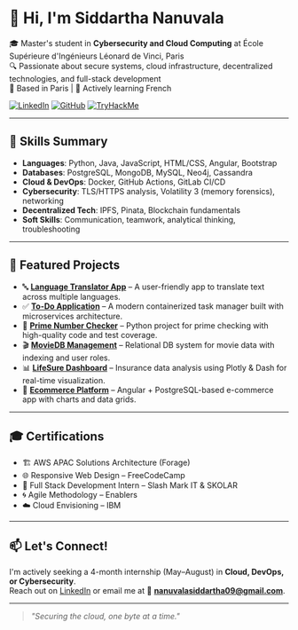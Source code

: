 # 👋 Hi, I'm Siddartha Nanuvala

🎓 Master's student in **Cybersecurity and Cloud Computing** at École Supérieure d'Ingénieurs Léonard de Vinci, Paris  
🔍 Passionate about secure systems, cloud infrastructure, decentralized technologies, and full-stack development  
📍 Based in Paris | 🧠 Actively learning French  

[![LinkedIn](https://img.shields.io/badge/LinkedIn-blue?style=flat&logo=linkedin)](https://www.linkedin.com/in/siddartha-nanuvala)
[![GitHub](https://img.shields.io/badge/GitHub-Profile-black?style=flat&logo=github)](https://github.com/SiddarthaNanuvala)
[![TryHackMe](https://img.shields.io/badge/TryHackMe-Profile-red?style=flat&logo=tryhackme)](https://tryhackme.com/p/nanuvalasiddarth)

---

## 🔧 Skills Summary

- **Languages**: Python, Java, JavaScript, HTML/CSS, Angular, Bootstrap  
- **Databases**: PostgreSQL, MongoDB, MySQL, Neo4j, Cassandra  
- **Cloud & DevOps**: Docker, GitHub Actions, GitLab CI/CD  
- **Cybersecurity**: TLS/HTTPS analysis, Volatility 3 (memory forensics), networking  
- **Decentralized Tech**: IPFS, Pinata, Blockchain fundamentals  
- **Soft Skills**: Communication, teamwork, analytical thinking, troubleshooting  

---

## 🚀 Featured Projects

- 🔤 **[Language Translator App](https://github.com/SiddarthaNanuvala/Language_Translator_App_siddartha_nanuvala_td1)** – A user-friendly app to translate text across multiple languages.
- ✅ **[To-Do Application](https://github.com/SiddarthaNanuvala/To-Do-Application)** – A modern containerized task manager built with microservices architecture.
- 🧮 **[Prime Number Checker](https://github.com/SiddarthaNanuvala/Prime-numebers)** – Python project for prime checking with high-quality code and test coverage.
- 🎬 **[MovieDB Management](https://github.com/SiddarthaNanuvala/MovieDB-Management-System)** – Relational DB system for movie data with indexing and user roles.
- 📊 **[LifeSure Dashboard](https://github.com/SiddarthaNanuvala/Life-Sure-Project)** – Insurance data analysis using Plotly & Dash for real-time visualization.
- 🛒 **[Ecommerce Platform](https://github.com/SiddarthaNanuvala/EcommerceApp-Project)** – Angular + PostgreSQL-based e-commerce app with charts and data grids.

---

## 🎓 Certifications

- 🏗️ AWS APAC Solutions Architecture (Forage)  
- 🌐 Responsive Web Design – FreeCodeCamp  
- 🔧 Full Stack Development Intern – Slash Mark IT & SKOLAR  
- 🌀 Agile Methodology – Enablers  
- ☁️ Cloud Envisioning – IBM  

---

## 📫 Let's Connect!

I'm actively seeking a 4-month internship (May–August) in **Cloud, DevOps, or Cybersecurity**.  
Reach out on [LinkedIn](https://www.linkedin.com/in/siddartha-nanuvala) or email me at 📩 **nanuvalasiddartha09@gmail.com**.

---

> *"Securing the cloud, one byte at a time."*


